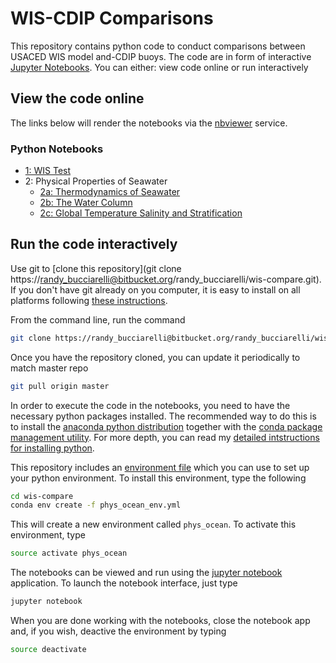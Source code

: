 # WIS-CDIP Comparisons  #

This repository contains python code to conduct comparisons between USACED WIS model and-CDIP buoys. The code are in form of interactive [Jupyter Notebooks](https://jupyter-notebook.readthedocs.io/en/stable/examples/Notebook/What%20is%20the%20Jupyter%20Notebook.html). You can either: view code online or run interactively 

## View the code online ##

The links below will render the notebooks via the [nbviewer](http://nbviewer.jupyter.org/) service.

### Python Notebooks
* [1: WIS Test](http://nbviewer.jupyter.org/github/rabernat/intro_to_physical_oceanography/blob/master/lectures/01_ocean_bathymetry.ipynb)
* 2: Physical Properties of Seawater
  * [2a: Thermodynamics of Seawater](http://nbviewer.jupyter.org/github/rabernat/intro_to_physical_oceanography/blob/master/lectures/02-a_thermodynamics_of_seawater.ipynb)
  * [2b: The Water Column](http://nbviewer.jupyter.org/github/rabernat/intro_to_physical_oceanography/blob/master/lectures/02-b_the_water_column.ipynb)
  * [2c: Global Temperature Salinity and Stratification](http://nbviewer.jupyter.org/github/rabernat/intro_to_physical_oceanography/blob/master/lectures/02-c_ocean_temperature_salinity_stratification.ipynb)

## Run the code interactively ##

Use git to [clone this repository](git clone https://randy_bucciarelli@bitbucket.org/randy_bucciarelli/wis-compare.git). If you don't have git already on you computer, it is easy to install on all platforms following [these instructions](https://www.atlassian.com/git).

From the command line, run the command

```bash
git clone https://randy_bucciarelli@bitbucket.org/randy_bucciarelli/wis-compare.git
```

Once you have the repository cloned, you can update it periodically to match master repo

```bash
git pull origin master
```

In order to execute the code in the notebooks, you need to have the necessary python packages installed.
The recommended way to do this is to install the [anaconda python distribution](https://www.anaconda.com/download/) together with the [conda package management utility](https://conda.io/docs/).
For more depth, you can read my [detailed intstructions for installing python](https://rabernat.github.io/research_computing/python.html).

This repository includes an [environment file](https://github.com/rabernat/intro_to_physical_oceanography/blob/master/phys_ocean_env.yml) which you can use to set up your python environment. To install this environment, type the following

```bash
cd wis-compare
conda env create -f phys_ocean_env.yml
```

This will create a new environment called `phys_ocean`. To activate this environment, type

```bash
source activate phys_ocean
```

The notebooks can be viewed and run using the [jupyter notebook](https://jupyter-notebook.readthedocs.io/en/stable/notebook.html) application. To launch the notebook interface, just type

```bash
jupyter notebook
```

When you are done working with the notebooks, close the notebook app and, if you wish, deactive the environment by typing

```bash
source deactivate
```

